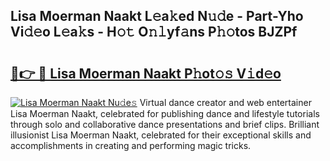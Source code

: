 ## Lisa Moerman Naakt L𝚎a𝚔ed N𝚞𝚍e - Part-Yho Vi𝚍𝚎o L𝚎a𝚔s - H𝚘𝚝 O𝚗𝚕yf𝚊ns P𝚑𝚘tos BJZPf

# <h2><a href="http://kf1fug.oniu.top/?m=Lisa+Moerman+Naakt">🔗👉 🔴 Lisa Moerman Naakt P𝚑ot𝚘𝚜 V𝚒d𝚎o</a></h2>

[![Lisa Moerman Naakt Nu𝚍e𝚜](https://i.imgur.com/0qMVB7G.gif)](http://kf1fug.oniu.top/?m=Lisa+Moerman+Naakt)
Virtual dance creator and web entertainer Lisa Moerman Naakt, celebrated for publishing dance and lifestyle tutorials through solo and collaborative dance presentations and brief clips. Brilliant illusionist Lisa Moerman Naakt, celebrated for their exceptional skills and accomplishments in creating and performing magic tricks.  
